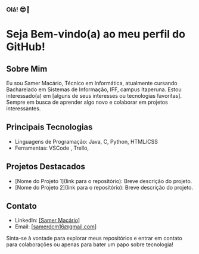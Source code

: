 ### Olá! 😎👋
# Seja Bem-vindo(a) ao meu perfil do GitHub!

## Sobre Mim
Eu sou Samer Macário, Técnico em Informática, atualmente cursando Bacharelado em Sistemas de Informação, IFF, campus Itaperuna. Estou interessado(a) em [alguns de seus interesses ou tecnologias favoritas]. Sempre em busca de aprender algo novo e colaborar em projetos interessantes.

## Principais Tecnologias
- Linguagens de Programação: Java, C, Python, HTML/CSS
- Ferramentas: VSCode , Trello, 

## Projetos Destacados
- [Nome do Projeto 1](link para o repositório): Breve descrição do projeto.
- [Nome do Projeto 2](link para o repositório): Breve descrição do projeto.

## Contato
- LinkedIn: [[Samer Macário]](https://www.linkedin.com/in/samer-mac%C3%A1rio-29975b183/)
- Email: [samerdcm16@gmail.com]

Sinta-se à vontade para explorar meus repositórios e entrar em contato para colaborações ou apenas para bater um papo sobre tecnologia!



























<!--
**samerzito/samerzito** is a ✨ _special_ ✨ repository because its `README.md` (this file) appears on your GitHub profile.

Here are some ideas to get you started:

- 🔭 I’m currently working on ...
- 🌱 I’m currently learning ...
- 👯 I’m looking to collaborate on ...
- 🤔 I’m looking for help with ...
- 💬 Ask me about ...
- 📫 How to reach me: ...
- 😄 Pronouns: ...
- ⚡ Fun fact: ...
-->
